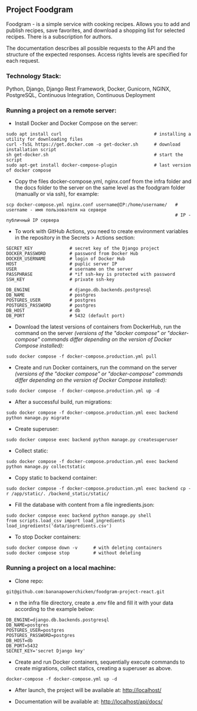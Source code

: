 ## Project Foodgram

Foodgram - is a simple service with cooking recipes. Allows you to add and publish recipes, save favorites, and download a shopping list for selected recipes. There is a subscription for authors.

The documentation describes all possible requests to the API and the structure of the expected responses. Access rights levels are specified for each request.

### Technology Stack:

Python, Django, Django Rest Framework, Docker, Gunicorn, NGINX, PostgreSQL, Continuous Integration, Continuous Deployment

### Running a project on a remote server:

- Install Docker and Docker Compose on the server:

```
sudo apt install curl                                   # installing a utility for downloading files
curl -fsSL https://get.docker.com -o get-docker.sh      # download installation script
sh get-docker.sh                                        # start the script
sudo apt-get install docker-compose-plugin              # last version of docker compose
```

- Copy the files docker-compose.yml, nginx.conf from the infra folder and the docs folder to the server on the same level as the foodgram folder (manually or via ssh), for example:

```
scp docker-compose.yml nginx.conf username@IP:/home/username/   # username - имя пользователя на сервере
                                                                # IP - публичный IP сервера
```

- To work with GitHub Actions, you need to create environment variables in the repository in the Secrets > Actions section:
```
SECRET_KEY              # secret key of the Django project
DOCKER_PASSWORD         # password from Docker Hub
DOCKER_USERNAME         # login of Docker Hub
HOST                    # puplic server IP
USER                    # username on the server
PASSPHRASE              # *if ssh-key is protected with password
SSH_KEY                 # private ssh-key

DB_ENGINE               # django.db.backends.postgresql
DB_NAME                 # postgres
POSTGRES_USER           # postgres
POSTGRES_PASSWORD       # postgres
DB_HOST                 # db
DB_PORT                 # 5432 (default port)
```

- Download the latest versions of containers from DockerHub, run the command on the server
*(versions of the "docker compose" or "docker-compose" commands differ depending on the version of Docker Compose installed):*
```
sudo docker compose -f docker-compose.production.yml pull
```

- Create and run Docker containers, run the command on the server
*(versions of the "docker compose" or "docker-compose" commands differ depending on the version of Docker Compose installed):*
```
sudo docker compose -f docker-compose.production.yml up -d
```

- After a successful build, run migrations:
```
sudo docker compose -f docker-compose.production.yml exec backend python manage.py migrate
```

- Create superuser:
```
sudo docker compose exec backend python manage.py createsuperuser
```

- Collect static:
```
sudo docker compose -f docker-compose.production.yml exec backend python manage.py collectstatic
```

- Copy static to backend container:
```
sudo docker compose -f docker-compose.production.yml exec backend cp -r /app/static/. /backend_static/static/
```

- Fill the database with content from a file ingredients.json:
```
sudo docker compose exec backend python manage.py shell
from scripts.load_csv import load_ingredients
load_ingredients('data/ingredients.csv')
```

- To stop Docker containers:
```
sudo docker compose down -v      # with deleting containers
sudo docker compose stop         # without deleting
```

### Running a project on a local machine:

- Clone repo:
```
git@github.com:bananapowerchicken/foodgram-project-react.git
```

- n the infra file directory, create a .env file and fill it with your data according to the example below:
```
DB_ENGINE=django.db.backends.postgresql
DB_NAME=postgres
POSTGRES_USER=postgres
POSTGRES_PASSWORD=postgres
DB_HOST=db
DB_PORT=5432
SECRET_KEY='secret Django key'
```

- Create and run Docker containers, sequentially execute commands to create migrations, collect statics,
creating a superuser as above.
```
docker-compose -f docker-compose.yml up -d
```


- After launch, the project will be available at: [http://localhost/](http://localhost/)


- Documentation will be available at: [http://localhost/api/docs/](http://localhost/api/docs/)
